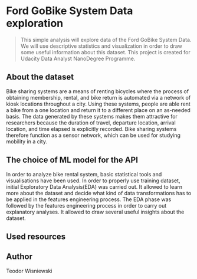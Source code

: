 # Ford GoBike System Data exploration 
> This simple analysis will explore data of the Ford GoBike System Data. We will use descriptive statistics and visualization in order to draw some useful information about this dataset. This project is created for Udacity Data Analyst NanoDegree Programme.


## About the dataset

Bike sharing systems are a means of renting bicycles where the process of obtaining membership, rental, and bike return is automated via a network of kiosk locations throughout a city. Using these systems, people are able rent a bike from a one location and return it to a different place on an as-needed basis. The data generated by these systems makes them attractive for researchers because the duration of travel, departure location, arrival location, and time elapsed is explicitly recorded. Bike sharing systems therefore function as a sensor network, which can be used for studying mobility in a city. 



## The choice of ML model for the API
In order to analyze bike rental system, basic statistical tools and visualisations have been used. In order to properly use training dataset, initial Exploratory Data Analysis(EDA) was carried out.
It allowed to learn more about the dataset and decide what kind of data transformations has to be applied in the features engineering process. The EDA phase was followed by the features engineering process in order to carry out explanatory analyses. It allowed to draw several useful insights about the dataset.

## Used resources

## Author
Teodor Wisniewski

